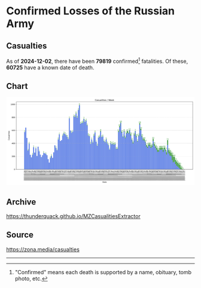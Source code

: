 
# Confirmed Losses of the Russian Army

## Casualties

As of **2024-12-02**, there have been **79819** confirmed[^1] fatalities.
Of these, **60725** have a known date of death.

## Chart

![7-Day Intervals Bar Chart](./docs/7days.svg)

## Archive

https://thunderquack.github.io/MZCasualitiesExtractor

## Source

https://zona.media/casualties

---

[^1]: "Confirmed" means each death is supported by a name, obituary, tomb photo, etc.
